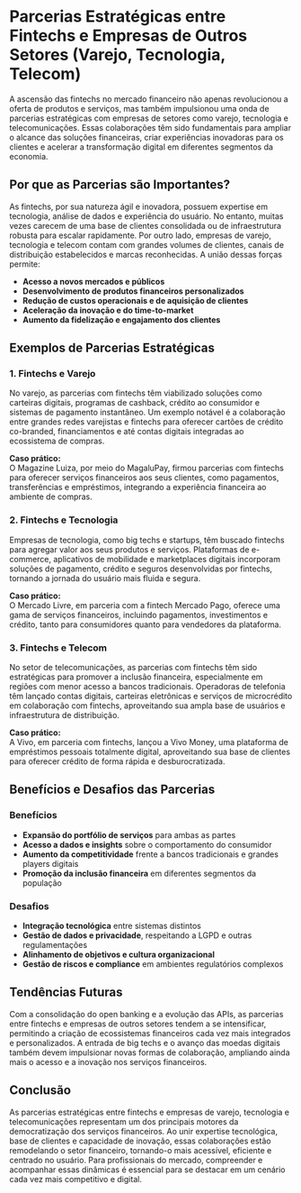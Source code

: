 # Parcerias Estratégicas entre Fintechs e Empresas de Outros Setores (Varejo, Tecnologia, Telecom)

A ascensão das fintechs no mercado financeiro não apenas revolucionou a oferta de produtos e serviços, mas também impulsionou uma onda de parcerias estratégicas com empresas de setores como varejo, tecnologia e telecomunicações. Essas colaborações têm sido fundamentais para ampliar o alcance das soluções financeiras, criar experiências inovadoras para os clientes e acelerar a transformação digital em diferentes segmentos da economia.

## Por que as Parcerias são Importantes?

As fintechs, por sua natureza ágil e inovadora, possuem expertise em tecnologia, análise de dados e experiência do usuário. No entanto, muitas vezes carecem de uma base de clientes consolidada ou de infraestrutura robusta para escalar rapidamente. Por outro lado, empresas de varejo, tecnologia e telecom contam com grandes volumes de clientes, canais de distribuição estabelecidos e marcas reconhecidas. A união dessas forças permite:

- **Acesso a novos mercados e públicos**  
- **Desenvolvimento de produtos financeiros personalizados**  
- **Redução de custos operacionais e de aquisição de clientes**  
- **Aceleração da inovação e do time-to-market**  
- **Aumento da fidelização e engajamento dos clientes**

## Exemplos de Parcerias Estratégicas

### 1. Fintechs e Varejo

No varejo, as parcerias com fintechs têm viabilizado soluções como carteiras digitais, programas de cashback, crédito ao consumidor e sistemas de pagamento instantâneo. Um exemplo notável é a colaboração entre grandes redes varejistas e fintechs para oferecer cartões de crédito co-branded, financiamentos e até contas digitais integradas ao ecossistema de compras.

**Caso prático:**  
O Magazine Luiza, por meio do MagaluPay, firmou parcerias com fintechs para oferecer serviços financeiros aos seus clientes, como pagamentos, transferências e empréstimos, integrando a experiência financeira ao ambiente de compras.

### 2. Fintechs e Tecnologia

Empresas de tecnologia, como big techs e startups, têm buscado fintechs para agregar valor aos seus produtos e serviços. Plataformas de e-commerce, aplicativos de mobilidade e marketplaces digitais incorporam soluções de pagamento, crédito e seguros desenvolvidas por fintechs, tornando a jornada do usuário mais fluida e segura.

**Caso prático:**  
O Mercado Livre, em parceria com a fintech Mercado Pago, oferece uma gama de serviços financeiros, incluindo pagamentos, investimentos e crédito, tanto para consumidores quanto para vendedores da plataforma.

### 3. Fintechs e Telecom

No setor de telecomunicações, as parcerias com fintechs têm sido estratégicas para promover a inclusão financeira, especialmente em regiões com menor acesso a bancos tradicionais. Operadoras de telefonia têm lançado contas digitais, carteiras eletrônicas e serviços de microcrédito em colaboração com fintechs, aproveitando sua ampla base de usuários e infraestrutura de distribuição.

**Caso prático:**  
A Vivo, em parceria com fintechs, lançou a Vivo Money, uma plataforma de empréstimos pessoais totalmente digital, aproveitando sua base de clientes para oferecer crédito de forma rápida e desburocratizada.

## Benefícios e Desafios das Parcerias

### Benefícios

- **Expansão do portfólio de serviços** para ambas as partes
- **Acesso a dados e insights** sobre o comportamento do consumidor
- **Aumento da competitividade** frente a bancos tradicionais e grandes players digitais
- **Promoção da inclusão financeira** em diferentes segmentos da população

### Desafios

- **Integração tecnológica** entre sistemas distintos
- **Gestão de dados e privacidade**, respeitando a LGPD e outras regulamentações
- **Alinhamento de objetivos e cultura organizacional**
- **Gestão de riscos e compliance** em ambientes regulatórios complexos

## Tendências Futuras

Com a consolidação do open banking e a evolução das APIs, as parcerias entre fintechs e empresas de outros setores tendem a se intensificar, permitindo a criação de ecossistemas financeiros cada vez mais integrados e personalizados. A entrada de big techs e o avanço das moedas digitais também devem impulsionar novas formas de colaboração, ampliando ainda mais o acesso e a inovação nos serviços financeiros.

## Conclusão

As parcerias estratégicas entre fintechs e empresas de varejo, tecnologia e telecomunicações representam um dos principais motores da democratização dos serviços financeiros. Ao unir expertise tecnológica, base de clientes e capacidade de inovação, essas colaborações estão remodelando o setor financeiro, tornando-o mais acessível, eficiente e centrado no usuário. Para profissionais do mercado, compreender e acompanhar essas dinâmicas é essencial para se destacar em um cenário cada vez mais competitivo e digital.